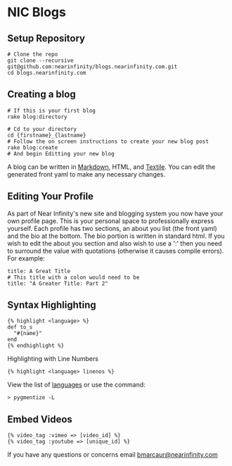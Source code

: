 NIC Blogs
===========

Setup Repository
----------------

```
# Clone the repo
git clone --recursive git@github.com:nearinfinity/blogs.nearinfinity.com.git
cd blogs.nearinfinity.com
```

Creating a blog
---------------

```
# If this is your first blog
rake blog:directory

# Cd to your directory
cd {firstname}_{lastname}
# Follow the on screen instructions to create your new blog post
rake blog:create
# And begin Editting your new blog
```
A blog can be written in [Markdown](http://daringfireball.net/projects/markdown/), HTML, and [Textile](http://www.textism.com/tools/textile/). You can edit the generated front yaml to make any necessary changes.

Editing Your Profile
----------------

As part of Near Infinity's new site and blogging system you now have your own profile page. This is your personal space to professionally express yourself. Each profile has two sections, an about you list (the front yaml) and the bio at the bottom. The bio portion is written in standard html. If you wish to edit the about you section and also wish to use a ':' then you need to surround the value with quotations (otherwise it causes compile errors). For example:
```
title: A Great Title
# This title with a colon would need to be
title: "A Greater Title: Part 2"
```

Syntax Highlighting
-------------------

    {% highlight <language> %}
    def to_s
      "#{name}"
    end
    {% endhighlight %}

Highlighting with Line Numbers

    {% highlight <language> linenos %}

View the list of [languages](http://pygments.org/docs/lexers/) or use the command:

    > pygmentize -L

Embed Videos
------------

    {% video_tag :vimeo => [video_id] %}
    {% video_tag :youtube => [unique_id] %}
    
If you have any questions or concerns email bmarcaur@nearinfinity.com
    